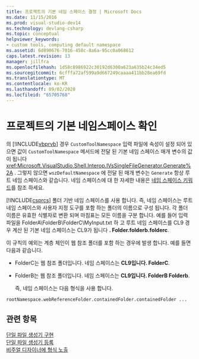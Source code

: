```yaml
---
title: 프로젝트의 기본 네임 스페이스 결정 | Microsoft Docs
ms.date: 11/15/2016
ms.prod: visual-studio-dev14
ms.technology: devlang-csharp
ms.topic: conceptual
helpviewer_keywords:
- custom tools, computing default namespace
ms.assetid: 6d890676-7016-458c-8a6a-95cc0a068612
caps.latest.revision: 13
manager: jillfra
ms.openlocfilehash: 1d58c8986922c30192d6300a623a635b24c34ed5
ms.sourcegitcommit: 6cfffa72af599a9d667249caaaa411bb28ea69fd
ms.translationtype: MT
ms.contentlocale: ko-KR
ms.lasthandoff: 09/02/2020
ms.locfileid: "65705768"
---
```

# <a name="determining-the-default-namespace-of-a-project"></a>프로젝트의 기본 네임스페이스 확인
의 [!INCLUDE[vbprvb](../includes/vbprvb-md.md)] 경우 `CustomToolNamespace` 입력 파일에 속성이 설정 되어 있으면 값이 `CustomToolNamespace` 메서드에 전달 된 기본 네임 스페이스 매개 변수의 값이 됩니다 <xref:Microsoft.VisualStudio.Shell.Interop.IVsSingleFileGenerator.Generate%2A> . 그렇지 않으면 `wszDefaultNamespace` 에 전달 된 매개 변수는 `Generate` 항상 루트 네임 스페이스와 같습니다. 네임 스페이스에 대 한 자세한 내용은 [네임 스페이스 키워드](https://msdn.microsoft.com/library/091a66eb-b10d-4f54-9102-5ac0d4bdb84b)를 참조 하세요.  
  
 [!INCLUDE[csprcs](../includes/csprcs-md.md)] 폴더 기반 네임 스페이스를 사용 합니다. 즉, 네임 스페이스는 루트 네임 스페이스와 사용자 지정 도구를 포함 하는 폴더의 이름으로 구성 됩니다. 각 폴더 이름은 유효한 식별자로 변환 되며 마침표는 모든 이름을 구분 합니다. 예를 들어 입력 파일을 FolderA\FolderB\FolderC\MyInput.txt 하 고 루트 네임 스페이스를 CL9 경우 계산 된 기본 네임 스페이스는 CL9가 됩니다 **. Folder.folderb.folderc**.  
  
 이 규칙의 예외는 계층 체인이 웹 참조 폴더를 포함 하는 경우에 발생 합니다. 예를 들면 다음과 같습니다.  
  
- FolderC는 웹 참조 폴더입니다. 네임 스페이스는 **CL9입니다. FolderC**.  
  
- FolderB는 웹 참조 폴더입니다. 네임 스페이스는 **CL9입니다. FolderB Folderb**.  
  
  즉, 네임 스페이스는 다음 형식을 사용 합니다.  
  
```  
rootNamespace.webReferenceFolder.containedFolder.containedFolder ...  
```  
  
## <a name="see-also"></a>관련 항목  
 [단일 파일 생성기 구현](../extensibility/internals/implementing-single-file-generators.md)   
 [단일 파일 생성기 등록](../extensibility/internals/registering-single-file-generators.md)   
 [비주얼 디자이너에 형식 노출](../extensibility/internals/exposing-types-to-visual-designers.md)
